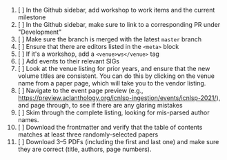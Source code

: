 1. [ ] In the Github sidebar, add workshop to work items and the current milestone
1. [ ] In the Github sidebar, make sure to link to a corresponding PR under "Development"
1. [ ] Make sure the branch is merged with the latest `master` branch
1. [ ] Ensure that there are editors listed in the `<meta>` block
1. [ ] If it's a workshop, add a `<venue>ws</venue>` tag
1. [ ] Add events to their relevant SIGs
1. [ ] Look at the venue listing for prior years, and ensure that the new volume titles are consistent. You can do this by clicking on the venue name from a paper page, which will take you to the vendor listing.
1. [ ] Navigate to the event page preview (e.g., https://preview.aclanthology.org/icnlsp-ingestion/events/icnlsp-2021/), and page through, to see if there are any glaring mistakes
1. [ ] Skim through the complete listing, looking for mis-parsed author names.
1. [ ] Download the frontmatter and verify that the table of contents matches at least three randomly-selected papers
1. [ ] Download 3–5 PDFs (including the first and last one) and make sure they are correct (title, authors, page numbers).

